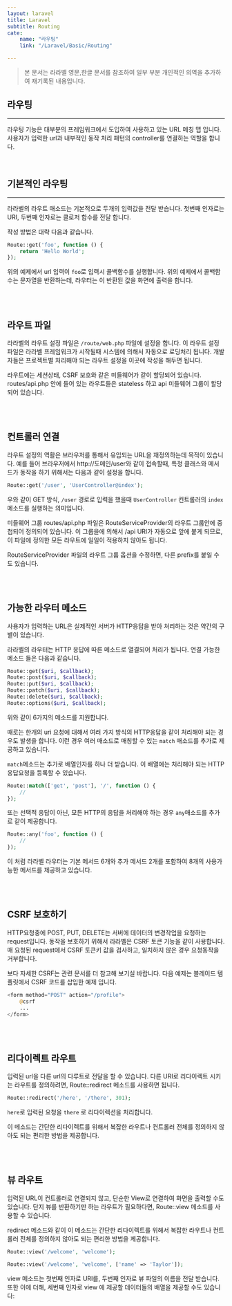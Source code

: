 ```yaml
---
layout: laravel
title: Laravel
subtitle: Routing
cate:
    name: "라우팅"
    link: "/Laravel/Basic/Routing"

---
```


> 본 문서는 라라벨 영문,한글 문서를 참조하여 일부 부분 개인적인 의역을 추가하여 재기록된 내용입니다.

## 라우팅
---

라우팅 기능은 대부분의 프레임워크에서 도입하여 사용하고 있는 URL 메칭 맵 입니다. 
사용자가 입력한 url과 내부적인 동작 처리 패턴의 controller를 연결하는 역할을 합니다.

<br>

## 기본적인 라우팅
---

라라벨의 라우트 매소드는 기본적으로 두개의 입력값을 전달 받습니다. 첫번째 인자로는 URI, 두번째 인자로는 클로저 함수를 전달 합니다.

작성 방법은 대략 다음과 같습니다.
```php
Route::get('foo', function () {
    return 'Hello World';
});
```
위의 예제에서 url 입력이 `foo`로 입력시 콜백함수를 실행합니다. 위의 예제에서 콜백함수는 문자열을 반환하는데, 라우터는 이 반환된 값을 화면에 출력을 합니다. 

<br><br>

## 라우트 파일
라라벨의 라우트 설정 파일은 `/route/web.php` 파일에 설정을 합니다. 이 라우트 설정 파일은 라라벨 프레임워크가 시작될때 시스템에 의해서 자동으로 로딩처리 됩니다.
개발자들은 프로젝트별 처리해야 되는 라우트 설정을 이곳에 작성을 해두면 됩니다.

라우트에는 세션상태, CSRF 보호와 같은 미들웨어가 같이 할당되어 있습니다. 
routes/api.php 안에 들어 있는 라우트들은 stateless 하고 api 미들웨어 그룹이 할당되어 있습니다.

<br><br>

## 컨트롤러 연결
라우트 설정의 역활은 브라우저를 통해서 유입되는 URL을 재정의하는데 목적이 있습니다. 
예를 들어 브라우저에서 http://도메인/user와 같이 접속할때, 특정 클래스와 메서드가 동작을 하기 위해서는 다음과 같이 설정을 합니다.

```php
Route::get('/user', 'UserController@index');
```

우와 같이 GET 방식, `/user` 경로로 입력을 했을때 `UserController` 컨트롤러의 `index`메소드를 실행하는 의미입니다.

미들웨어 그룹 routes/api.php 파일은 RouteServiceProvider의 라우트 그룹안에 중첩되어 정의되어 있습니다. 
이 그룹을에 의해서 /api URI가 자동으로 앞에 붙게 되므로, 이 파일에 정의한 모든 라우트에 일일이 적용하지 않아도 됩니다. 

RouteServiceProvider 파일의 라우트 그룹 옵션을 수정하면, 다른 prefix를 붙일 수도 있습니다.

<br><br>

## 가능한 라우터 메소드
사용자가 입력하는 URL은 실제적인 서버가 HTTP응답을 받아 처리하는 것은 약간의 구별이 있습니다.

라라벨의 라우터는 HTTP 응답에 따른 메소드로 열결되어 처리가 됩니다. 연결 가능한 메소드 들은 다음과 같습니다.

```php
Route::get($uri, $callback);
Route::post($uri, $callback);
Route::put($uri, $callback);
Route::patch($uri, $callback);
Route::delete($uri, $callback);
Route::options($uri, $callback);
```
위와 같이 6가지의 메소드를 지원합니다.

때로는 한개의 uri 요청에 대해서 여러 가지 방식의 HTTP응답을 같이 처리해야 되는 경우도 발생을 합니다. 이런 경우 여러 매소드로 매칭할 수 있는 `match` 매소드를 추가로 제공하고 있습니다.

`match`메소드는 추가로 배열인자를 하나 더 받습니다. 이 배열에는 처리해야 되는 HTTP 응답요청을 등록할 수 있습니다.

```php
Route::match(['get', 'post'], '/', function () {
    //
});
```

또는 선택적 응답이 아닌, 모든 HTTP의 응답을 처리해야 하는 경우 `any`매소드를 추가로 같이 제공합니다.

```php
Route::any('foo', function () {
    //
});
```

이 처럼 라라벨 라우터는 기본 메서드 6개와 추가 메서드 2개를 포함하여 8개의 사용가능한 메서드를 제공하고 있습니다.

<br><br>

## CSRF 보호하기
HTTP요청중에 POST, PUT, DELETE는 서버에 데이터의 변경작업을 요청하는 request입니다. 동작을 보호하기 위해서 라라벨은 CSRF 토큰 기능을 같이 사용합니다.
매 요청된 request에서 CSRF 토큰키 값을 검사하고, 일치하지 않은 경우 요청동작을 거부합니다.

보다 자세한 CSRF는 관련 문서를 더 참고해 보기실 바랍니다. 다음 예제는 블레이드 템플릿에서 CSRF 코드를 삽입한 예제 입니다.
```php
<form method="POST" action="/profile">
    @csrf
    ...
</form>
```

<br><br>

## 리다이렉트 라우트

입력된 url을 다른 url의 다루트로 전달을 할 수 있습니다.
다른 URI로 리다이렉트 시키는 라우트를 정의하려면, Route::redirect 메소드를 사용하면 됩니다.
 
```php
Route::redirect('/here', '/there', 301);
```
`here`로 입력된 요청을 `there` 로 리다이렉션을 처리합니다.

이 메소드는 간단한 리다이렉트를 위해서 복잡한 라우트나 컨트롤러 전체를 정의하지 않아도 되는 편리한 방법을 제공합니다.

<br><br>

## 뷰 라우트

입력된 URL이 컨트롤러로 연결되지 않고, 단순한 View로 연결하여 화면을 출력할 수도 있습니다. 
단지 뷰를 반환하기만 하는 라우트가 필요하다면, Route::view 메소드를 사용할 수 있습니다. 

redirect 메소드와 같이 이 메소드는 간단한 리다이렉트를 위해서 복잡한 라우트나 컨트롤러 전체를 정의하지 않아도 되는 편리한 방법을 제공합니다. 

```php
Route::view('/welcome', 'welcome');

Route::view('/welcome', 'welcome', ['name' => 'Taylor']);
```

view 메소드는 첫번째 인자로 URI를, 두번째 인자로 뷰 파일의 이름을 전달 받습니다. 또한 이에 더해, 세번째 인자로 view 에 제공할 데이터들의 배열을 제공할 수도 있습니다:


